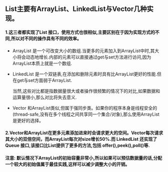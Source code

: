 ## List主要有ArrayList、LinkedList与Vector几种实现。

#### 1.这三者都实现了List 接口，使用方式也很相似,主要区别在于因为实现方式的不同,所以对不同的操作具有不同的效率。

* ArrayList 是一个可改变大小的数组.当更多的元素加入到ArrayList中时,其大小将会动态地增长.内部的元素可以直接通过get与set方法进行访问,因为ArrayList本质上就是一个数组.

* LinkedList 是一个双链表,在添加和删除元素时具有比ArrayList更好的性能.但在get与set方面弱于ArrayList.

  当然,这些对比都是指数据量很大或者操作很频繁的情况下的对比,如果数据和运算量很小,那么对比将失去意义.

* Vector 和ArrayList类似,但属于强同步类。如果你的程序本身是线程安全的(thread-safe,没有在多个线程之间共享同一个集合/对象),那么使用ArrayList是更好的选择。

#### 2.Vector和ArrayList在更多元素添加进来时会请求更大的空间。Vector每次请求其大小的双倍空间，而ArrayList每次对size增长50%.而 LinkedList 还实现了 Queue 接口,该接口比List提供了更多的方法,包括 offer(),peek(),poll()等.

#### 注意: 默认情况下ArrayList的初始容量非常小,所以如果可以预估数据量的话,分配一个较大的初始值属于最佳实践,这样可以减少调整大小的开销。
